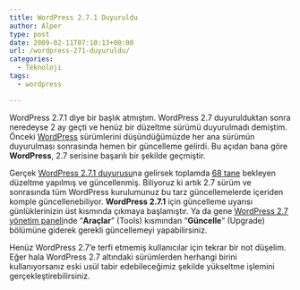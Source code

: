 ```yaml
---
title: WordPress 2.7.1 Duyuruldu
author: Alper
type: post
date: 2009-02-11T07:10:13+00:00
url: /wordpress-271-duyuruldu/
categories:
  - Teknoloji
tags:
  - wordpress

---
```

WordPress 2.7.1 diye bir başlık atmıştım. WordPress 2.7 duyurulduktan sonra neredeyse 2 ay geçti ve henüz bir düzeltme sürümü duyurulmadı demiştim. Önceki [WordPress][1] sürümlerini düşündüğümüzde her ana sürümün duyurulması sonrasında hemen bir güncelleme gelirdi. Bu açıdan bana göre **WordPress**, 2.7 serisine başarılı bir şekilde geçmiştir.<!--more-->

Gerçek [WordPress 2.7.1 duyurusu][2]na gelirsek toplamda [68 tane][3] bekleyen düzeltme yapılmış ve güncellenmiş. Biliyoruz ki artık 2.7 sürüm ve sonrasında tüm WordPress kurulumunuz bu tarz güncellemelerde içeriden komple güncellenebiliyor. **WordPress 2.7.1** için güncelleme uyarısı günlüklerinizin üst kısmında çıkmaya başlamıştır. Ya da gene [WordPress 2.7 yönetim paneli][4]nde &#8220;**Araçlar**&#8221; (Tools) kısmından &#8220;**Güncelle**&#8221; (Upgrade) bölümüne giderek gerekli güncellemeyi yapabilirsiniz. 

Henüz WordPress 2.7&#8217;e terfi etmemiş kullanıcılar için tekrar bir not düşelim. Eğer hala WordPress 2.7 altındaki sürümlerden herhangi birini kullanıyorsanız eski usül tabir edebileceğimiz şekilde yükseltme işlemini gerçekleştirebilirsiniz.

 [1]: http://wordpress.org
 [2]: http://wordpress.org/development/2009/02/wordpress-271/
 [3]: http://core.trac.wordpress.org/query?status=closed&milestone=2.7.1&resolution=fixed&order=priority
 [4]: https://www.murekkep.org/wordpress-27-yonetim-paneli-degisiklikleri-656